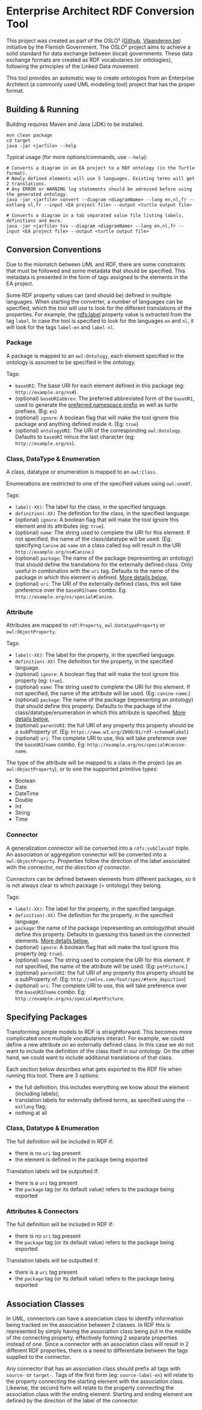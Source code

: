# Enterprise Architect RDF Conversion Tool

This project was created as part of the OSLO² ([Github](http://informatievlaanderen.github.io/OSLO/),
 [Vlaanderen.be](https://overheid.vlaanderen.be/producten-diensten/OSLO2)) initiative by the Flemish Government.
 The OSLO² project aims to achieve a solid standard for data exchange between (local) governments.
 These data exchange formats are created as RDF vocabularies (or ontologies), following the principles of the Linked
 Data movement.

This tool provides an automatic way to create ontologies from an Enterprise Architect (a commonly 
used UML modelling tool) project that has the proper format.

## Building & Running

Building requires Maven and Java (JDK) to be installed.

    mvn clean package
    cd target
    java -jar <jarfile> --help

Typical usage (for more options/commands, use `--help`):

    # Converts a diagram in an EA project to a RDF ontology (in the Turtle format).
    # Newly defined elements will use 3 languages. Existing terms will get 2 translations.
    # Any ERROR or WARNING log statements should be adressed before using the generated ontology.
    java -jar <jarfile> convert --diagram <diagramName> --lang en,nl,fr --extlang nl,fr --input <EA project file> --output <turtle output file>
    
    # Converts a diagram in a tab separated value file listing labels, definitions and more.
    java -jar <jarfile> tsv --diagram <diagramName> --lang en,nl,fr --input <EA project file> --output <turtle output file>

## Conversion Conventions

Due to the mismatch between UML and RDF, there are some constraints that must be followed
and some metadata that should be specified. This metadata is presented in the form of tags
assigned to the elements in the EA project.

Some RDF property values can (and should be) defined in multiple languages.
When starting the converter, a number of languages can be specified,
which the tool will use to look for the different translations of the properties.
For example, the [rdfs:label](https://www.w3.org/2000/01/rdf-schema#label) property value
is extracted from the tag `label`. In case the tool is specified to look for
the languages `en` and `nl`, it will look for the tags `label-en` and `label-nl`.

### Package

A package is mapped to an `owl:Ontology`, each element specified in the ontology is assumed to be specified in the ontology.

Tags:

- `baseURI`: The base URI for each element defined in this package (eg: `http://example.org/ns#`).
- (optional) `baseURIabbrev`: The preferred abbreviated form of the `baseURI`,
 used to generate the [preferred namespace prefix](http://vocab.org/vann/#preferredNamespacePrefix)
 as well as turtle prefixes. (Eg: `ex`)
- (optional) `ignore`: A boolean flag that will make the tool ignore this package and anything defined inside it. (Eg: `true`)
- (optional) `ontologyURI`: The URI of the corresponding `owl:Ontology`. Defaults to `baseURI` minus the last character
 (eg: `http://example.org/ns`).

### Class, DataType & Enumeration

A class, datatype or enumeration is mapped to an `owl:Class`.

Enumerations are restricted to one of the specified values using `owl:oneOf`.

Tags:

- `label(-XX)`: The label for the class, in the specified language.
- `definition(-XX)` The definition for the class, in the specified language.
- (optional) `ignore`: A boolean flag that will make the tool ignore this element and its attributes (eg: `true`).
- (optional) `name`: The string used to complete the URI for this element.
 If not specified, the name of the class/datatype will be used.
 (Eg: specifying `Canine` as `name` on a class called `Dog` will result in the URI `http://example.org/ns#Canine`.)
- (optional) `package`: The name of the package (representing an ontology) that should define the translations
 for the externally defined class. Only useful in combination with the `uri` tag. Defaults to the
 name of the package in which this element is defined. [More details below.](#specifying-packages)
- (optional) `uri`: The URI of the externally defined class, this will take preference over the `baseURI`/`name` combo.
 Eg: `http://example.org/ns/special#Canine`.

### Attribute

Attributes are mapped to `rdf:Property`, `owl:DatatypeProperty` or `owl:ObjectProperty`.

Tags:

- `label(-XX)`: The label for the property, in the specified language.
- `definition(-XX)` The definition for the property, in the specified language.
- (optional) `ignore`: A boolean flag that will make the tool ignore this property (eg: `true`).
- (optional) `name`: The string used to complete the URI for this element.
If not specified, the name of the attribute will be used. (Eg: `canine-name`.)
- (optional) `package`: The name of the package (representing an ontology) that should define this
property. Defaults to the package of the class/datatype/enumeration in which this attribute is
specified. [More details below.](#specifying-packages)
- (optional) `parentURI`: the full URI of any property this property should be a subProperty of.
(Eg: `https://www.w3.org/2000/01/rdf-schema#label`)
- (optional) `uri`: The complete URI to use, this will take preference over the `baseURI`/`name` combo.
Eg: `http://example.org/ns/special#canine-name`.

The type of the attribute will be mapped to a class in the project (as an `owl:ObjectProperty`), or to one the supported primitive types:

- Boolean
- Date
- DateTime
- Double
- Int
- String
- Time 

### Connector

A generalization connector will be converted into a `rdfs:subClassOf` triple.
An association or aggregation connector will be converted into a `owl:ObjectProperty`.
Properties follow the direction of the label associated with the connector, _not the direction of
connector_.

Connectors can be defined between elements from different packages, so it is not always clear to
which package (= ontology) they belong.

Tags:

- `label(-XX)`: The label for the property, in the specified language.
- `definition(-XX)` The definition for the property, in the specified language.
- `package`: the name of the package (representing an ontology)that should define this
property. Defaults to guessing this based on the connected elements.
[More details below.](#specifying-packages)
- (optional) `ignore`: A boolean flag that will make the tool ignore this property (eg: `true`).
- (optional) `name`: The string used to complete the URI for this element.
If not specified, the name of the attribute will be used. (Eg: `petPicture`.)
- (optional) `parentURI`: the full URI of any property this property should be a subProperty of.
(Eg: `http://xmlns.com/foaf/spec/#term_depiction`)
- (optional) `uri`: The complete URI to use, this will take preference over the `baseURI`/`name` combo.
Eg: `http://example.org/ns/special#petPicture`.


## Specifying Packages

Transforming simple models to RDF is straightforward. This becomes more complicated once
multiple vocabularies interact. For example, we could define a new attribute on an externally
defined class. In this case we do not want to include the definition of the class itself in our
ontology. On the other hand, we could want to include additional translations of that class.

Each section below describes what gets exported to the RDF file
when running this tool. There are 3 options:
- the full definition, this includes everything we know about the element (including labels);
- translation labels for externally defined terms, as specified using the `--extlang` flag;
- nothing at all

### Class, Datatype & Enumeration

The full definition will be included in RDF if:
- there is no `uri` tag present
- the element is defined in the package being exported

Translation labels will be outputted if:
- there is a `uri` tag present
- the `package` tag (or its default value) refers to the package being exported

### Attributes & Connectors

The full definition will be included in RDF if:
- there is no `uri` tag present
- the `package` tag (or its default value) refers to the package being exported

Translation labels will be outputted if:
- there is a `uri` tag present
- the `package` tag (or its default value) refers to the package being exported

## Association Classes

In UML, connectors can have a association class to identify information being tracked on the association between
2 classes. In RDF this is represented by simply having the association class being put in the middle of the
connecting property, effectively forming 2 separate properties instead of one.
Since a connector with an association class will result in 2 different RDF properties,
there is a need to differentiate between the tags supplied to the connector.

Any connector that has an association class should prefix all tags with `source-` or `target-`.
Tags of the first form (eg: `source-label-en`) will relate to the property connecting the starting element
with the association class. Likewise, the second form will relate to the property connecting the association class
with the ending element. Starting and ending element are defined by the direction of the label of the connector.